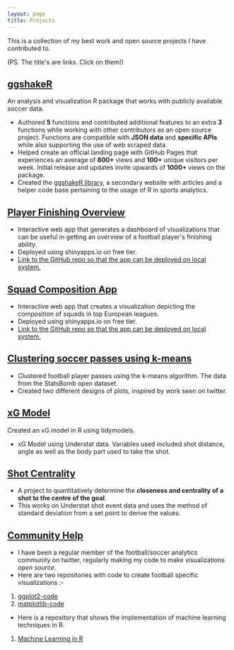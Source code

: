 ```yaml
---
layout: page
title: Projects
---
```


This is a collection of my best work and open source projects I have contributed to. 

(PS. The title's are links. Click on them!)

## [ggshakeR](https://abhiamishra.github.io/ggshakeR/)

An analysis and visualization R package that works with publicly available soccer data.

- Authored **5** functions and contributed additional features to an extra **3** functions while working with other contributors as an open source project. Functions are compatible with **JSON data** and **specific APIs** while also supporting the use of web scraped data.
- Helped create an official landing page with GitHub Pages that experiences an average of **800+** views and **100+** unique visitors per week. Initial release and updates invite upwards of **1000+** views on the package.
- Created the [ggshakeR library](https://ggshaker.github.io/), a secondary website with articles and a helper code base pertaining to the usage of R in sports analytics. 

## [Player Finishing Overview](https://harshkrishna.shinyapps.io/PlayerFinishingOverview/?_ga=2.261886797.1933554447.1646064464-894996437.1645865622)

- Interactive web app that generates a dashboard of visualizations that can be useful in getting an overview of a football player's finishing ability.
- Deployed using shinyapps.io on free tier.
- [Link to the GitHub repo so that the app can be deployed on local system.](https://github.com/harshkrishna17/PlayerFinishingOverviewShiny)

## [Squad Composition App](https://harshkrishna.shinyapps.io/SquadCompositionApp/)

- Interactive web app that creates a visualization depicting the composition of squads in top European leagues.
- Deployed using shinyapps.io on free tier.
- [Link to the GitHub repo so that the app can be deployed on local system.](https://github.com/harshkrishna17/Squad-Composition-App-) 

## [Clustering soccer passes using k-means](https://github.com/harshkrishna17/K-means-Clustering-of-Passes-in-R)

- Clustered football player passes using the k-means algorithm. The data from the StatsBomb open dataset. 
- Created two different designs of plots, inspired by work seen on twitter.

## [xG Model](https://github.com/harshkrishna17/xG-Model-in-R) 

Created an xG model in R using tidymodels.

- xG Model using Understat data. Variables used included shot distance, angle as well as the body part used to take the shot.

## [Shot Centrality](https://github.com/harshkrishna17/Shot-Centrality)

- A project to quantitatively determine the **closeness and centrality of a shot to the centre of the goal**. 
- This works on Understat shot event data and uses the method of standard deviation from a set point to derive the values.

## [Community Help](https://twitter.com/placehoIder2004)

- I have been a regular member of the football/soccer analytics community on twitter, regularly making my code to make visualizations *open source*. 
- Here are two repositories with code to create football specific visualizations :-

1. [ggplot2-code](https://github.com/harshkrishna17/R-Code)
2. [matplotlib-code](https://github.com/harshkrishna17/matplotlib-code)

- Here is a repository that shows the implementation of machine learning techniques in R. 

1. [Machine Learning in R](https://github.com/harshkrishna17/MachineLearning-R)
